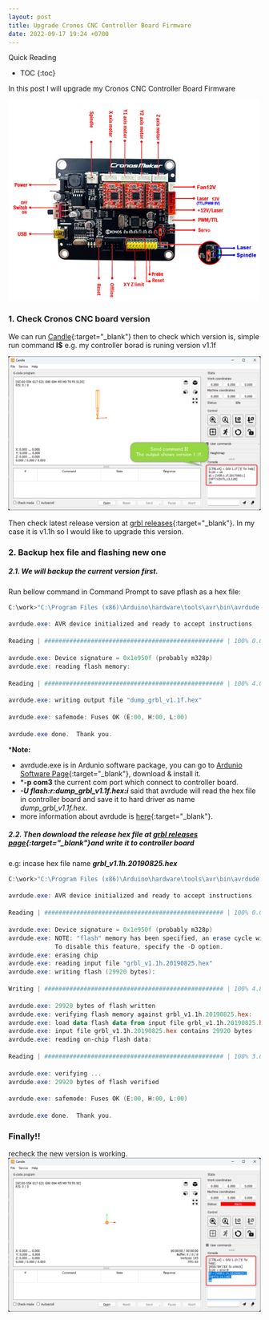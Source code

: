 ```yaml
---
layout: post
title: Upgrade Cronos CNC Controller Board Firmware
date: 2022-09-17 19:24 +0700
---
```

Quick Reading
* TOC
{:toc}


In this post I will upgrade my Cronos CNC Controller Board Firmware

<img src="https://raw.githubusercontent.com/taiit/taiit.github.io/main/_posts/2022-09-17/2022-09-17_20h21_47.png" width="500" />

### 1. Check Cronos CNC board version
We can run [Candle](https://github.com/Denvi/Candle){:target="_blank"} then to check which version is, simple run command **I$**
e.g. my controller borad is runing version v1.1f

<img src="https://raw.githubusercontent.com/taiit/taiit.github.io/main/_posts/2022-09-17/2022-09-17_11h56_12.png" width="800" />

Then check latest release version at [grbl releases](https://github.com/gnea/grbl/releases){:target="_blank"}. In my case it is v1.1h so I would like to upgrade this version.

### 2. Backup hex file and flashing new one
##### 2.1. We will backup the current version first.
Run bellow command in Command Prompt to save pflash as a hex file:
```powershell
C:\work>"C:\Program Files (x86)\Arduino\hardware\tools\avr\bin\avrdude.exe" -C "C:\Program Files (x86)\Arduino\hardware\tools\avr\etc\avrdude.conf" -p atmega328p -c arduino -P com3 -U flash:r:dump_grbl_v1.1f.hex:i

avrdude.exe: AVR device initialized and ready to accept instructions

Reading | ################################################## | 100% 0.00s

avrdude.exe: Device signature = 0x1e950f (probably m328p)
avrdude.exe: reading flash memory:

Reading | ################################################## | 100% 4.02s

avrdude.exe: writing output file "dump_grbl_v1.1f.hex"

avrdude.exe: safemode: Fuses OK (E:00, H:00, L:00)

avrdude.exe done.  Thank you.
```

***Note:** 
* avrdude.exe is in Ardunio software package, you can go to [Ardunio Software Page](https://www.arduino.cc/en/software){:target="_blank"}, download & install it.
* ***-p com3** the current com port which connect to controller board.
* ***-U flash:r:dump_grbl_v1.1f.hex:i*** said that avrdude will read the hex file in controller board and save it to hard driver as name *dump_grbl_v1.1f.hex*.
* more information about avrdude is [here](https://www.nongnu.org/avrdude/user-manual/avrdude.html){:target="_blank"}.

##### 2.2. Then download the release hex file at [grbl releases page](https://github.com/gnea/grbl/releases){:target="_blank"}and write it to controller board
e.g: incase hex file name ***grbl_v1.1h.20190825.hex***

```powershell
C:\work>"C:\Program Files (x86)\Arduino\hardware\tools\avr\bin\avrdude.exe" -C "C:\Program Files (x86)\Arduino\hardware\tools\avr\etc\avrdude.conf" -p atmega328p -c arduino -P com3 -U flash:w:grbl_v1.1h.20190825.hex:i

avrdude.exe: AVR device initialized and ready to accept instructions

Reading | ################################################## | 100% 0.00s

avrdude.exe: Device signature = 0x1e950f (probably m328p)
avrdude.exe: NOTE: "flash" memory has been specified, an erase cycle will be performed
             To disable this feature, specify the -D option.
avrdude.exe: erasing chip
avrdude.exe: reading input file "grbl_v1.1h.20190825.hex"
avrdude.exe: writing flash (29920 bytes):

Writing | ################################################## | 100% 4.81s

avrdude.exe: 29920 bytes of flash written
avrdude.exe: verifying flash memory against grbl_v1.1h.20190825.hex:
avrdude.exe: load data flash data from input file grbl_v1.1h.20190825.hex:
avrdude.exe: input file grbl_v1.1h.20190825.hex contains 29920 bytes
avrdude.exe: reading on-chip flash data:

Reading | ################################################## | 100% 3.68s

avrdude.exe: verifying ...
avrdude.exe: 29920 bytes of flash verified

avrdude.exe: safemode: Fuses OK (E:00, H:00, L:00)

avrdude.exe done.  Thank you.

```
### Finally!!
recheck the new version is working.
<img src="https://raw.githubusercontent.com/taiit/taiit.github.io/main/_posts/2022-09-17/2022-09-17_12h00_53.png" width="800" />